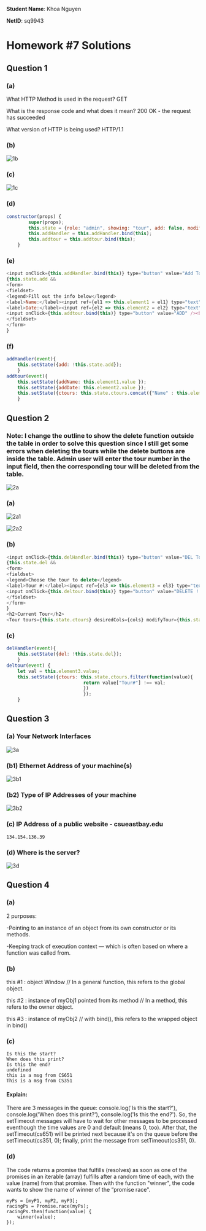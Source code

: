 **Student Name**:  Khoa Nguyen

**NetID**: sq9943

# Homework #7 Solutions

## Question 1 
### (a)

What HTTP Method is used in the request?
GET

What is the response code and what does it mean?
200 OK - the request has succeeded

What version of HTTP is being used?
HTTP/1.1

### (b)

![1b](images/1b.png)

### (c)

![1c](images/1c.png)

### (d)
```javascript
constructor(props) {
        super(props);
        this.state = {role: "admin", showing: "tour", add: false, modifyTour: true, addName: "", addDate: "", ctours: tours};
        this.addHandler = this.addHandler.bind(this);
        this.addtour = this.addtour.bind(this);
    }
```
### (e)
```javascript
<input onClick={this.addHandler.bind(this)} type="button" value="Add Tour" />
{this.state.add &&
<form>
<fieldset>
<legend>Fill out the info below</legend>
<label>Name:</label><input ref={el1 => this.element1 = el1} type="text" size="50" /><br /><br />
<label>Date:</label><input ref={el2 => this.element2 = el2} type="text" size="50" /><br /><br />
<input onClick={this.addtour.bind(this)} type="button" value="ADD" /><br />
</fieldset>
</form>
}
```

### (f)
```javascript
addHandler(event){
    this.setState({add: !this.state.add});
    }
addtour(event){
    this.setState({addName: this.element1.value });
    this.setState({addDate: this.element2.value });
    this.setState({ctours: this.state.ctours.concat({"Name" : this.element1.value, "Date" : this.element2.value})});
    }
```

## Question 2

### Note: I change the outline to show the delete function outside the table in order to solve this question since I still get some errors when deleting the tours while the delete buttons are inside the table. Admin user will enter the tour number in the input field, then the corresponding tour will be deleted from the table. 

![2a](images/2a.png)

### (a)

![2a1](images/2a1.png)

![2a2](images/2a2.png)

### (b)

```javascript
<input onClick={this.delHandler.bind(this)} type="button" value="DEL Tour !!!" />
{this.state.del &&
<form>
<fieldset>
<legend>Choose the tour to delete</legend>
<label>Tour #:</label><input ref={el3 => this.element3 = el3} type="text" size="10" />
<input onClick={this.deltour.bind(this)} type="button" value="DELETE !!" /><br />
</fieldset>
</form>
}
<h2>Current Tour</h2>
<Tour tours={this.state.ctours} desiredCols={cols} modifyTour={this.state.modifyTour} />
```
### (c)

```javascript
delHandler(event){
    this.setState({del: !this.state.del});
    } 
deltour(event) { 
    let val = this.element3.value;
    this.setState({ctours: this.state.ctours.filter(function(value){
                            return value["Tour#"] !== val;
                            })
                            });
    }
```

## Question 3
### (a) Your Network Interfaces

![3a](images/3a.png)

### (b1) Ethernet Address of your machine(s)

![3b1](images/3b1.png)

### (b2) Type of IP Addresses of your machine

![3b2](images/3b2.png)

### (c) IP Address of a public website - csueastbay.edu 

```code
134.154.136.39
```
### (d) Where is the server?

![3d](images/3d.png)

## Question 4
### (a)

2 purposes:

-Pointing to an instance of an object from its own constructor or its methods. 

-Keeping track of execution context — which is often based on where a function was called from.

### (b)

this #1 : object Window // In a general function, this refers to the global object.

this #2 : instance of myObj1 pointed from its method // In a method, this refers to the owner object.

this #3 : instance of myObj2 // with bind(), this refers to the wrapped object in bind()

### (c)

```code
Is this the start?
When does this print?
Is this the end?
undefined
this is a msg from CS651
This is a msg from CS351
```
#### Explain:

There are 3 messages in the queue: console.log('Is this the start?'), console.log('When does this print?'), console.log('Is this the end?').
So, the setTimeout messages will have to wait for other messages to be processed eventhough the time values are 0 and default (means 0, too). After that, the setTimeout(cs651) will be printed next because it's on the queue before the setTimeout(cs351, 0); finally, print the message from setTimeout(cs351, 0).

### (d)

The code returns a promise that fulfills (resolves) as soon as one of the promises in an iterable (array) fulfills after a random time of each, with the value (name) from that promise. Then with the function "winner", the code wants to show the name of winner of the “promise race".

```code
myPs = [myP1, myP2, myP3];
racingPs = Promise.race(myPs);
racingPs.then(function(value) {
    winner(value);
});
```